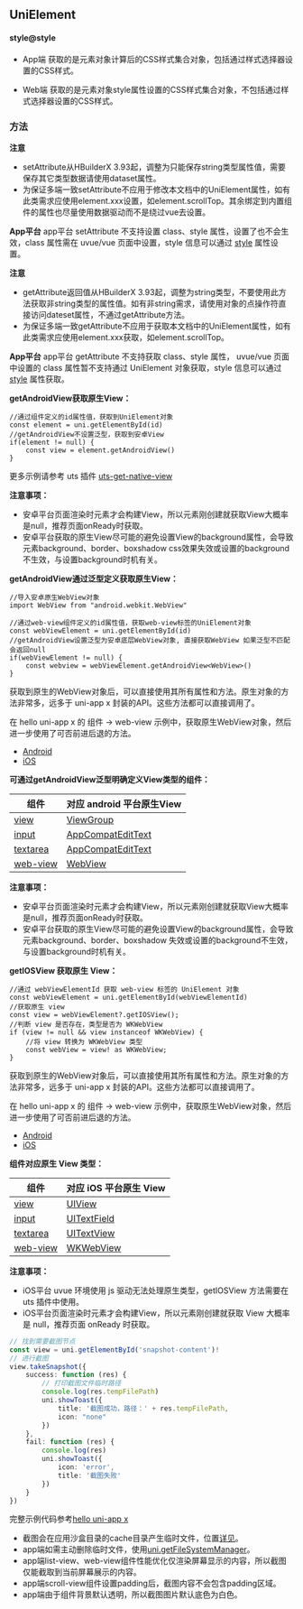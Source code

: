 ## UniElement

<!-- CUSTOMTYPEJSON.UniElement.description -->

<!-- CUSTOMTYPEJSON.UniElement.extends -->

<!-- CUSTOMTYPEJSON.UniElement.param -->

#### style@style
- App端
获取的是元素对象计算后的CSS样式集合对象，包括通过样式选择器设置的CSS样式。

- Web端
获取的是元素对象style属性设置的CSS样式集合对象，不包括通过样式选择器设置的CSS样式。

### 方法
<!-- CUSTOMTYPEJSON.UniElement.methods.getNodeId.name -->

<!-- CUSTOMTYPEJSON.UniElement.methods.getNodeId.description -->

<!-- CUSTOMTYPEJSON.UniElement.methods.getNodeId.param -->

<!-- CUSTOMTYPEJSON.UniElement.methods.getNodeId.returnValue -->

<!-- CUSTOMTYPEJSON.UniElement.methods.getNodeId.compatibility -->

<!-- CUSTOMTYPEJSON.UniElement.methods.getNodeId.tutorial -->

<!-- CUSTOMTYPEJSON.UniElement.methods.appendChild.name -->

<!-- CUSTOMTYPEJSON.UniElement.methods.appendChild.description -->

<!-- CUSTOMTYPEJSON.UniElement.methods.appendChild.param -->

<!-- CUSTOMTYPEJSON.UniElement.methods.appendChild.returnValue -->

<!-- CUSTOMTYPEJSON.UniElement.methods.appendChild.compatibility -->

<!-- CUSTOMTYPEJSON.UniElement.methods.appendChild.tutorial -->

<!-- CUSTOMTYPEJSON.UniElement.methods.insertBefore.name -->

<!-- CUSTOMTYPEJSON.UniElement.methods.insertBefore.description -->

<!-- CUSTOMTYPEJSON.UniElement.methods.insertBefore.param -->

<!-- CUSTOMTYPEJSON.UniElement.methods.insertBefore.returnValue -->

<!-- CUSTOMTYPEJSON.UniElement.methods.insertBefore.compatibility -->

<!-- CUSTOMTYPEJSON.UniElement.methods.insertBefore.tutorial -->

<!-- CUSTOMTYPEJSON.UniElement.methods.setAttribute.name -->

<!-- CUSTOMTYPEJSON.UniElement.methods.setAttribute.description -->

**注意**
- setAttribute从HBuilderX 3.93起，调整为只能保存string类型属性值，需要保存其它类型数据请使用dataset属性。
- 为保证多端一致setAttribute不应用于修改本文档中的UniElement属性，如有此类需求应使用element.xxx设置，如element.scrollTop。其余绑定到内置组件的属性也尽量使用数据驱动而不是绕过vue去设置。

<!-- CUSTOMTYPEJSON.UniElement.methods.setAttribute.param -->

<!-- CUSTOMTYPEJSON.UniElement.methods.setAttribute.returnValue -->

<!-- CUSTOMTYPEJSON.UniElement.methods.setAttribute.compatibility -->

**App平台**
app平台 setAttribute 不支持设置 class、style 属性，设置了也不会生效，class 属性需在 uvue/vue 页面中设置，style 信息可以通过 [style](#style) 属性设置。

<!-- CUSTOMTYPEJSON.UniElement.methods.setAttribute.tutorial -->

<!-- CUSTOMTYPEJSON.UniElement.methods.getAttribute.name -->

<!-- CUSTOMTYPEJSON.UniElement.methods.getAttribute.description -->

**注意**
- getAttribute返回值从HBuilderX 3.93起，调整为string类型，不要使用此方法获取非string类型的属性值。如有非string需求，请使用对象的点操作符直接访问dateset属性，不通过getAttribute方法。
- 为保证多端一致getAttribute不应用于获取本文档中的UniElement属性，如有此类需求应使用element.xxx获取，如element.scrollTop。

<!-- CUSTOMTYPEJSON.UniElement.methods.getAttribute.param -->

<!-- CUSTOMTYPEJSON.UniElement.methods.getAttribute.returnValue -->

<!-- CUSTOMTYPEJSON.UniElement.methods.getAttribute.compatibility -->

**App平台**
app平台 getAttribute 不支持获取 class、style 属性， uvue/vue 页面中设置的 class 属性暂不支持通过 UniElement 对象获取，style 信息可以通过 [style](#style) 属性获取。

<!-- CUSTOMTYPEJSON.UniElement.methods.getAttribute.tutorial -->

<!-- CUSTOMTYPEJSON.UniElement.methods.hasAttribute.name -->

<!-- CUSTOMTYPEJSON.UniElement.methods.hasAttribute.description -->

<!-- CUSTOMTYPEJSON.UniElement.methods.hasAttribute.param -->

<!-- CUSTOMTYPEJSON.UniElement.methods.hasAttribute.returnValue -->

<!-- CUSTOMTYPEJSON.UniElement.methods.hasAttribute.compatibility -->

<!-- CUSTOMTYPEJSON.UniElement.methods.hasAttribute.tutorial -->

<!-- CUSTOMTYPEJSON.UniElement.methods.removeAttribute.name -->

<!-- CUSTOMTYPEJSON.UniElement.methods.removeAttribute.description -->

<!-- CUSTOMTYPEJSON.UniElement.methods.removeAttribute.param -->

<!-- CUSTOMTYPEJSON.UniElement.methods.removeAttribute.returnValue -->

<!-- CUSTOMTYPEJSON.UniElement.methods.removeAttribute.compatibility -->

<!-- CUSTOMTYPEJSON.UniElement.methods.removeAttribute.tutorial -->

<!-- CUSTOMTYPEJSON.UniElement.methods.getAndroidView.name -->

<!-- CUSTOMTYPEJSON.UniElement.methods.getAndroidView.description -->

<!-- CUSTOMTYPEJSON.UniElement.methods.getAndroidView.param -->

<!-- CUSTOMTYPEJSON.UniElement.methods.getAndroidView.returnValue -->

<!-- CUSTOMTYPEJSON.UniElement.methods.getAndroidView.compatibility -->

<!-- CUSTOMTYPEJSON.UniElement.methods.getAndroidView.tutorial -->

**getAndroidView获取原生View：**

```uts
//通过组件定义的id属性值，获取到UniElement对象
const element = uni.getElementById(id)
//getAndroidView不设置泛型，获取到安卓View
if(element != null) {
	const view = element.getAndroidView()
}
```

更多示例请参考 uts 插件 [uts-get-native-view](https://gitcode.net/dcloud/hello-uni-app-x/-/blob/alpha/uni_modules/uts-get-native-view/utssdk/app-ios/index.uts)

**注意事项：**

+ 安卓平台页面渲染时元素才会构建View，所以元素刚创建就获取View大概率是null，推荐页面onReady时获取。
+ 安卓平台获取的原生View尽可能的避免设置View的background属性，会导致元素background、border、boxshadow css效果失效或设置的background不生效，与设置background时机有关。

<!-- CUSTOMTYPEJSON.UniElement.methods.getAndroidView_1.name -->

<!-- CUSTOMTYPEJSON.UniElement.methods.getAndroidView_1.description -->

<!-- CUSTOMTYPEJSON.UniElement.methods.getAndroidView_1.param -->

<!-- CUSTOMTYPEJSON.UniElement.methods.getAndroidView_1.returnValue -->

<!-- CUSTOMTYPEJSON.UniElement.methods.getAndroidView_1.compatibility -->

<!-- CUSTOMTYPEJSON.UniElement.methods.getAndroidView_1.tutorial -->

**getAndroidView通过泛型定义获取原生View：**

```uts
//导入安卓原生WebView对象
import WebView from "android.webkit.WebView"

//通过web-view组件定义的id属性值，获取web-view标签的UniElement对象
const webViewElement = uni.getElementById(id)
//getAndroidView设置泛型为安卓底层WebView对象, 直接获取WebView 如果泛型不匹配会返回null
if(webViewElement != null) {
	const webview = webViewElement.getAndroidView<WebView>()
}
```

获取到原生的WebView对象后，可以直接使用其所有属性和方法。原生对象的方法非常多，远多于 uni-app x 封装的API。这些方法都可以直接调用了。

在 hello uni-app x 的 组件 -> web-view 示例中，获取原生WebView对象，然后进一步使用了可否前进后退的方法。
- [Android](https://gitcode.net/dcloud/hello-uni-app-x/-/blob/alpha/uni_modules/uts-get-native-view/utssdk/app-android/index.uts)
- [iOS](https://gitcode.net/dcloud/hello-uni-app-x/-/blob/alpha/uni_modules/uts-get-native-view/utssdk/app-ios/index.uts)

**可通过getAndroidView泛型明确定义View类型的组件：**

| 组件      | 对应 android 平台原生View         |
| --------- | -------------------------------- |
| [view](https://doc.dcloud.net.cn/uni-app-x/component/view.html) | [ViewGroup](https://developer.android.google.cn/reference/android/view/ViewGroup) |
| [input](https://doc.dcloud.net.cn/uni-app-x/component/input.html) | [AppCompatEditText](https://developer.android.google.cn/reference/kotlin/androidx/appcompat/widget/AppCompatEditText) |
| [textarea](https://doc.dcloud.net.cn/uni-app-x/component/textarea.html) | [AppCompatEditText](https://developer.android.google.cn/reference/kotlin/androidx/appcompat/widget/AppCompatEditText) |
| [web-view](https://doc.dcloud.net.cn/uni-app-x/component/web-view.html) | [WebView](https://developer.android.google.cn/reference/android/webkit/WebView) |

**注意事项：**

+ 安卓平台页面渲染时元素才会构建View，所以元素刚创建就获取View大概率是null，推荐页面onReady时获取。
+ 安卓平台获取的原生View尽可能的避免设置View的background属性，会导致元素background、border、boxshadow 失效或设置的background不生效，与设置background时机有关。

<!-- CUSTOMTYPEJSON.UniElement.methods.getAndroidActivity.name -->

<!-- CUSTOMTYPEJSON.UniElement.methods.getAndroidActivity.description -->

<!-- CUSTOMTYPEJSON.UniElement.methods.getAndroidActivity.param -->

<!-- CUSTOMTYPEJSON.UniElement.methods.getAndroidActivity.returnValue -->

<!-- CUSTOMTYPEJSON.UniElement.methods.getAndroidActivity.compatibility -->

<!-- CUSTOMTYPEJSON.UniElement.methods.getAndroidActivity.tutorial -->

<!-- CUSTOMTYPEJSON.UniElement.methods.getBoundingClientRect.name -->

<!-- CUSTOMTYPEJSON.UniElement.methods.getBoundingClientRect.description -->

<!-- CUSTOMTYPEJSON.UniElement.methods.getBoundingClientRect.param -->

<!-- CUSTOMTYPEJSON.UniElement.methods.getBoundingClientRect.returnValue -->

<!-- CUSTOMTYPEJSON.UniElement.methods.getBoundingClientRect.compatibility -->

<!-- CUSTOMTYPEJSON.UniElement.methods.getBoundingClientRect.tutorial -->

<!-- CUSTOMTYPEJSON.UniElement.methods.getDrawableContext.name -->

<!-- CUSTOMTYPEJSON.UniElement.methods.getDrawableContext.description -->

<!-- CUSTOMTYPEJSON.UniElement.methods.getDrawableContext.param -->

<!-- CUSTOMTYPEJSON.UniElement.methods.getDrawableContext.returnValue -->

<!-- CUSTOMTYPEJSON.UniElement.methods.getDrawableContext.compatibility -->

<!-- CUSTOMTYPEJSON.UniElement.methods.getDrawableContext.tutorial -->

<!-- CUSTOMTYPEJSON.UniElement.methods.getIOSView.name -->

<!-- CUSTOMTYPEJSON.UniElement.methods.getIOSView.description -->

<!-- CUSTOMTYPEJSON.UniElement.methods.getIOSView.param -->

<!-- CUSTOMTYPEJSON.UniElement.methods.getIOSView.returnValue -->

<!-- CUSTOMTYPEJSON.UniElement.methods.getIOSView.compatibility -->

<!-- CUSTOMTYPEJSON.UniElement.methods.getIOSView.tutorial -->

**getIOSView 获取原生 View：**

```uts
//通过 webViewElementId 获取 web-view 标签的 UniElement 对象
const webViewElement = uni.getElementById(webViewElementId)
//获取原生 view
const view = webViewElement?.getIOSView();
//判断 view 是否存在，类型是否为 WKWebView
if (view != null && view instanceof WKWebView) {
    //将 view 转换为 WKWebView 类型 
    const webView = view! as WKWebView;
}
```

获取到原生的WebView对象后，可以直接使用其所有属性和方法。原生对象的方法非常多，远多于 uni-app x 封装的API。这些方法都可以直接调用了。

在 hello uni-app x 的 组件 -> web-view 示例中，获取原生WebView对象，然后进一步使用了可否前进后退的方法。
- [Android](https://gitcode.net/dcloud/hello-uni-app-x/-/blob/alpha/uni_modules/uts-get-native-view/utssdk/app-android/index.uts)
- [iOS](https://gitcode.net/dcloud/hello-uni-app-x/-/blob/alpha/uni_modules/uts-get-native-view/utssdk/app-ios/index.uts)


**组件对应原生 View 类型：**

| 组件      | 对应 iOS 平台原生 View         |
| --------- | -------------------------------- |
| [view](https://doc.dcloud.net.cn/uni-app-x/component/view.html) | [UIView](https://developer.apple.com/documentation/uikit/uiview) |
| [input](https://doc.dcloud.net.cn/uni-app-x/component/input.html) | [UITextField](https://developer.apple.com/documentation/uikit/uitextfield) |
| [textarea](https://doc.dcloud.net.cn/uni-app-x/component/textarea.html) | [UITextView](https://developer.apple.com/documentation/uikit/uitextview) |
| [web-view](https://doc.dcloud.net.cn/uni-app-x/component/web-view.html) | [WKWebView](https://developer.apple.com/documentation/webkit/wkwebview) |

**注意事项：**

+ iOS平台 uvue 环境使用 js 驱动无法处理原生类型，getIOSView 方法需要在 uts 插件中使用。
+ iOS平台页面渲染时元素才会构建View，所以元素刚创建就获取 View 大概率是 null，推荐页面 onReady 时获取。

<!-- CUSTOMTYPEJSON.UniElement.methods.addEventListener.name -->

<!-- CUSTOMTYPEJSON.UniElement.methods.addEventListener.description -->

<!-- CUSTOMTYPEJSON.UniElement.methods.addEventListener.param -->

<!-- CUSTOMTYPEJSON.UniElement.methods.addEventListener.returnValue -->

<!-- CUSTOMTYPEJSON.UniElement.methods.addEventListener.compatibility -->

<!-- CUSTOMTYPEJSON.UniElement.methods.addEventListener.tutorial -->

<!-- CUSTOMTYPEJSON.UniElement.methods.removeEventListener.name -->

<!-- CUSTOMTYPEJSON.UniElement.methods.removeEventListener.description -->

<!-- CUSTOMTYPEJSON.UniElement.methods.removeEventListener.param -->

<!-- CUSTOMTYPEJSON.UniElement.methods.removeEventListener.returnValue -->

<!-- CUSTOMTYPEJSON.UniElement.methods.removeEventListener.compatibility -->

<!-- CUSTOMTYPEJSON.UniElement.methods.removeEventListener.tutorial -->

<!-- CUSTOMTYPEJSON.UniElement.methods.removeChild.name -->

<!-- CUSTOMTYPEJSON.UniElement.methods.removeChild.description -->

<!-- CUSTOMTYPEJSON.UniElement.methods.removeChild.param -->

<!-- CUSTOMTYPEJSON.UniElement.methods.removeChild.returnValue -->

<!-- CUSTOMTYPEJSON.UniElement.methods.removeChild.compatibility -->

<!-- CUSTOMTYPEJSON.UniElement.methods.removeChild.tutorial -->

<!-- CUSTOMTYPEJSON.UniElement.methods.remove.name -->

<!-- CUSTOMTYPEJSON.UniElement.methods.remove.description -->

<!-- CUSTOMTYPEJSON.UniElement.methods.remove.param -->

<!-- CUSTOMTYPEJSON.UniElement.methods.remove.returnValue -->

<!-- CUSTOMTYPEJSON.UniElement.methods.remove.compatibility -->

<!-- CUSTOMTYPEJSON.UniElement.methods.remove.tutorial -->

<!-- CUSTOMTYPEJSON.UniElement.methods.dispatchEvent.name -->

<!-- CUSTOMTYPEJSON.UniElement.methods.dispatchEvent.description -->

<!-- CUSTOMTYPEJSON.UniElement.methods.dispatchEvent.param -->

<!-- CUSTOMTYPEJSON.UniElement.methods.dispatchEvent.returnValue -->

<!-- CUSTOMTYPEJSON.UniElement.methods.dispatchEvent.compatibility -->

<!-- CUSTOMTYPEJSON.UniElement.methods.dispatchEvent.tutorial -->

<!-- CUSTOMTYPEJSON.UniElement.methods.scrollTo.name -->

<!-- CUSTOMTYPEJSON.UniElement.methods.scrollTo.description -->

<!-- CUSTOMTYPEJSON.UniElement.methods.scrollTo.param -->

<!-- CUSTOMTYPEJSON.UniElement.methods.scrollTo.returnValue -->

<!-- CUSTOMTYPEJSON.UniElement.methods.scrollTo.compatibility -->

<!-- CUSTOMTYPEJSON.UniElement.methods.scrollTo.tutorial -->

<!-- CUSTOMTYPEJSON.UniElement.methods.scrollBy.name -->

<!-- CUSTOMTYPEJSON.UniElement.methods.scrollBy.description -->

<!-- CUSTOMTYPEJSON.UniElement.methods.scrollBy.param -->

<!-- CUSTOMTYPEJSON.UniElement.methods.scrollBy.returnValue -->

<!-- CUSTOMTYPEJSON.UniElement.methods.scrollBy.compatibility -->

<!-- CUSTOMTYPEJSON.UniElement.methods.scrollBy.tutorial -->

<!-- CUSTOMTYPEJSON.UniElement.methods.querySelector.name -->

<!-- CUSTOMTYPEJSON.UniElement.methods.querySelector.description -->

<!-- CUSTOMTYPEJSON.UniElement.methods.querySelector.param -->

<!-- CUSTOMTYPEJSON.UniElement.methods.querySelector.returnValue -->

<!-- CUSTOMTYPEJSON.UniElement.methods.querySelector.compatibility -->

<!-- CUSTOMTYPEJSON.UniElement.methods.querySelector.tutorial -->

<!-- CUSTOMTYPEJSON.UniElement.methods.querySelectorAll.name -->

<!-- CUSTOMTYPEJSON.UniElement.methods.querySelectorAll.description -->

<!-- CUSTOMTYPEJSON.UniElement.methods.querySelectorAll.param -->

<!-- CUSTOMTYPEJSON.UniElement.methods.querySelectorAll.returnValue -->

<!-- CUSTOMTYPEJSON.UniElement.methods.querySelectorAll.compatibility -->

<!-- CUSTOMTYPEJSON.UniElement.methods.querySelectorAll.tutorial -->

<!-- CUSTOMTYPEJSON.UniElement.methods.focus.name -->

<!-- CUSTOMTYPEJSON.UniElement.methods.focus.description -->

<!-- CUSTOMTYPEJSON.UniElement.methods.focus.param -->

<!-- CUSTOMTYPEJSON.UniElement.methods.focus.returnValue -->

<!-- CUSTOMTYPEJSON.UniElement.methods.focus.compatibility -->

<!-- CUSTOMTYPEJSON.UniElement.methods.focus.tutorial -->

<!-- CUSTOMTYPEJSON.UniElement.methods.blur.name -->

<!-- CUSTOMTYPEJSON.UniElement.methods.blur.description -->

<!-- CUSTOMTYPEJSON.UniElement.methods.blur.param -->

<!-- CUSTOMTYPEJSON.UniElement.methods.blur.returnValue -->

<!-- CUSTOMTYPEJSON.UniElement.methods.blur.compatibility -->

<!-- CUSTOMTYPEJSON.UniElement.methods.blur.tutorial -->

<!-- CUSTOMTYPEJSON.UniElement.methods.takeSnapshot.name -->

<!-- CUSTOMTYPEJSON.UniElement.methods.takeSnapshot.description -->

<!-- CUSTOMTYPEJSON.UniElement.methods.takeSnapshot.param -->

<!-- CUSTOMTYPEJSON.UniElement.methods.takeSnapshot.returnValue -->

<!-- CUSTOMTYPEJSON.UniElement.methods.takeSnapshot.compatibility -->

<!-- CUSTOMTYPEJSON.UniElement.methods.takeSnapshot.tutorial -->

```ts
// 找到需要截图节点
const view = uni.getElementById('snapshot-content')!
// 进行截图
view.takeSnapshot({
    success: function (res) {
        // 打印截图文件临时路径
        console.log(res.tempFilePath)
        uni.showToast({
            title: '截图成功，路径：' + res.tempFilePath,
            icon: "none"
        })
    },
    fail: function (res) {
        console.log(res)
        uni.showToast({
            icon: 'error',
            title: '截图失败'
        })
    }
})
```

完整示例代码参考[hello uni-app x](https://gitcode.net/dcloud/hello-uni-app-x/-/blob/alpha/pages/API/element-takesnapshot/element-takesnapshot.uvue)

* 截图会在应用沙盒目录的cache目录产生临时文件，位置[详见](../api/file-system-spec.md#cache)。
* app端如需主动删除临时文件，使用[uni.getFileSystemManager](../api/get-file-system-manager.md)。
* app端list-view、web-view组件性能优化仅渲染屏幕显示的内容，所以截图仅能截取到当前屏幕展示的内容。
* app端scroll-view组件设置padding后，截图内容不会包含padding区域。
* app端由于组件背景默认透明，所以截图图片默认底色为白色。

